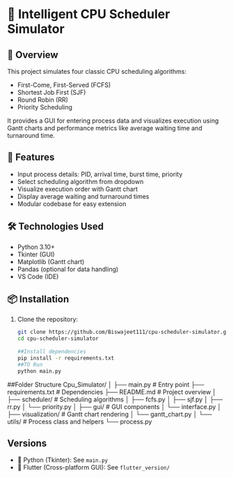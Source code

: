 # 🧠 Intelligent CPU Scheduler Simulator

## 📌 Overview
This project simulates four classic CPU scheduling algorithms:
- First-Come, First-Served (FCFS)
- Shortest Job First (SJF)
- Round Robin (RR)
- Priority Scheduling

It provides a GUI for entering process data and visualizes execution using Gantt charts and performance metrics like average waiting time and turnaround time.

## 🚀 Features
- Input process details: PID, arrival time, burst time, priority
- Select scheduling algorithm from dropdown
- Visualize execution order with Gantt chart
- Display average waiting and turnaround times
- Modular codebase for easy extension

## 🛠️ Technologies Used
- Python 3.10+
- Tkinter (GUI)
- Matplotlib (Gantt chart)
- Pandas (optional for data handling)
- VS Code (IDE)

## 📦 Installation

1. Clone the repository:
   ```bash
   git clone https://github.com/Biswajeet111/cpu-scheduler-simulator.git
   cd cpu-scheduler-simulator
  
   ##Install dependencies
   pip install -r requirements.txt
   ##TO Run
   python main.py

##Folder Structure
   Cpu_Simulator/
│
├── main.py                  # Entry point
├── requirements.txt         # Dependencies
├── README.md                # Project overview
│
├── scheduler/               # Scheduling algorithms
│   ├── fcfs.py
│   ├── sjf.py
│   ├── rr.py
│   └── priority.py
│
├── gui/                     # GUI components
│   └── interface.py
│
├── visualization/           # Gantt chart rendering
│   └── gantt_chart.py
│
└── utils/                   # Process class and helpers
    └── process.py
## Versions

- 🐍 Python (Tkinter): See `main.py`
- 🧩 Flutter (Cross-platform GUI): See `flutter_version/`